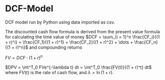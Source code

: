 # DCF-Model
DCF model run by Python using data imported as csv.

The discounted cash flow formula is derived from the present value formula for calculating the time value of money
$DCF = \sum_{i = 1}^n \frac{CF_i}{(1 + r)^i} = \frac{CF_1}{(1 + r)^1} + \frac{CF_2}{(1 + r)^2} + \dots + \frac{CF_n}{(1 + r)^n}$
and compounding returns

$FV = DCF \cdot (1 + r)^n$

$DPV = \int^T_0 FVe^{-\lambda t} dt = \int^T_0 \frac{FV(t)}{(1 + r)^t} dt$ where $FV(t)$ is the rate of cash flow, and $\lambda = \ln(1 + r)$. 
